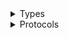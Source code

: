 <details>
<summary>Types</summary>

  - [SwfClient](/aws-sdk-swift/reference/0.x/AWSSWF/SwfClient)
  - [SwfClient.SwfClientConfiguration](/aws-sdk-swift/reference/0.x/AWSSWF/SwfClient.SwfClientConfiguration)
  - [SwfClientLogHandlerFactory](/aws-sdk-swift/reference/0.x/AWSSWF/SwfClientLogHandlerFactory)
  - [SwfClientTypes](/aws-sdk-swift/reference/0.x/AWSSWF/SwfClientTypes)

</details>

<details>
<summary>Protocols</summary>

  - [SwfClientProtocol](/aws-sdk-swift/reference/0.x/AWSSWF/SwfClientProtocol)

</details>
